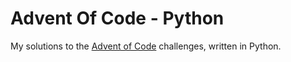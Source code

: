# Advent Of Code - Python

My solutions to the [Advent of Code](https://adventofcode.com/) challenges, written in Python.